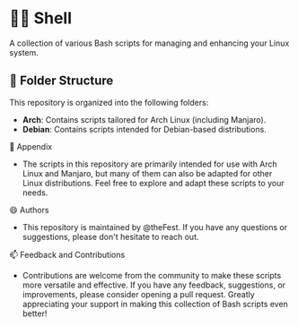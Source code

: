 # 👯‍♀️ Shell

A collection of various Bash scripts for managing and enhancing your Linux system.

## 📂 Folder Structure

This repository is organized into the following folders:

- **Arch**: Contains scripts tailored for Arch Linux (including Manjaro).
- **Debian**: Contains scripts intended for Debian-based distributions.

🔗 Appendix
- The scripts in this repository are primarily intended for use with Arch Linux and Manjaro, but many of them can also be adapted for other Linux distributions. Feel free to explore and adapt these scripts to your needs.

😄 Authors
- This repository is maintained by @theFest. If you have any questions or suggestions, please don't hesitate to reach out.

📫 Feedback and Contributions
- Contributions are welcome from the community to make these scripts more versatile and effective. If you have any feedback, suggestions, or improvements, please consider opening a pull request. Greatly appreciating your support in making this collection of Bash scripts even better!
